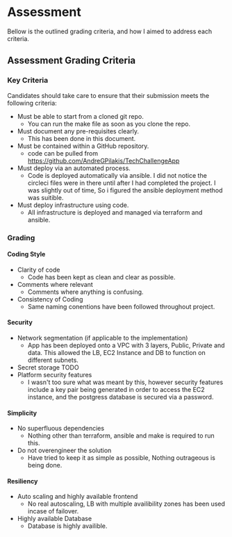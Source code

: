 # Assessment

Bellow is the outlined grading criteria, and how I aimed to address each criteria.

## Assessment Grading Criteria

### Key Criteria

Candidates should take care to ensure that their submission meets the following criteria:

- Must be able to start from a cloned git repo.
    - You can run the make file as soon as you clone the repo.
- Must document any pre-requisites clearly.
    - This has been done in this document.
- Must be contained within a GitHub repository.
    - code can be pulled from https://github.com/AndreGPilakis/TechChallengeApp
- Must deploy via an automated process.
    - Code is deployed automatically via ansible. I did not notice the circleci files were in there until after I had completed the project. I was slightly out of time, So i figured the ansible deployment method was suitible.
- Must deploy infrastructure using code.
    - All infrastructure is deployed and managed via terraform and ansible.
### Grading

#### Coding Style

- Clarity of code
    - Code has been kept as clean and clear as possible.
- Comments where relevant
    - Comments where anything is confusing.
- Consistency of Coding
    - Same naming conentions have been followed throughout project.

#### Security
- Network segmentation (if applicable to the implementation)
    - App has been deployed onto a VPC with 3 layers, Public, Private and data. This allowed the LB, EC2 Instance and DB to function on different subnets.
- Secret storage
    TODO
- Platform security features
    - I wasn't too sure what was meant by this, however security features include a key pair being generated in order to access the EC2 instance, and the postgress database is secured via a password.

#### Simplicity
- No superfluous dependencies
    - Nothing other than terraform, ansible and make is required to run this.
- Do not overengineer the solution
    - Have tried to keep it as simple as possible, Nothing outrageous is being done.

#### Resiliency

- Auto scaling and highly available frontend
    - No real autoscaling, LB with multiple availibility zones has been used incase of failover.
- Highly available Database
    - Database is highly availible.
